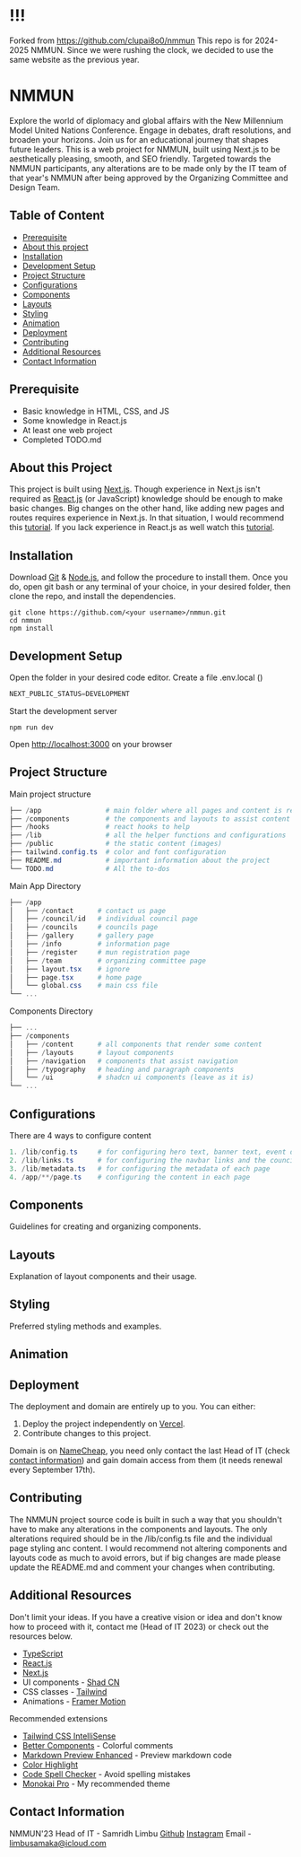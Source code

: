 # !!!
Forked from https://github.com/clupai8o0/nmmun
This repo is for 2024-2025 NMMUN.
Since we were rushing the clock, we decided to use the same website as the previous year.


# NMMUN

Explore the world of diplomacy and global affairs with the New Millennium Model United Nations Conference. Engage in debates, draft resolutions, and broaden your horizons. Join us for an educational journey that shapes future leaders. This is a web project for NMMUN, built using Next.js to be aesthetically pleasing, smooth, and SEO friendly. Targeted towards the NMMUN participants, any alterations are to be made only by the IT team of that year's NMMUN after being approved by the Organizing Committee and Design Team.

## Table of Content

- [Prerequisite](#prerequisite)
- [About this project](#about-this-project)
- [Installation](#installation)
- [Development Setup](#development-setup)
- [Project Structure](#project-structure)
- [Configurations](#configurations)
- [Components](#components)
- [Layouts](#layouts)
- [Styling](#styling)
- [Animation](#animation)
- [Deployment](#deployment)
- [Contributing](#contributing)
- [Additional Resources](#additional-resources)
- [Contact Information](#contact-information)

## Prerequisite

- Basic knowledge in HTML, CSS, and JS
- Some knowledge in React.js
- At least one web project
- Completed TODO.md

## About this Project

This project is built using [Next.js](https://nextjs.org/). Though experience in Next.js isn't required as [React.js](https://react.dev/) (or JavaScript) knowledge should be enough to make basic changes. Big changes on the other hand, like adding new pages and routes requires experience in Next.js. In that situation, I would recommend this [tutorial](https://youtu.be/wm5gMKuwSYk?si=9tTceNfV_CIPP4Ka). If you lack experience in React.js as well watch this [tutorial](https://youtu.be/b9eMGE7QtTk?si=-T_NzTsGCF6_wIdH).

## Installation

Download [Git](https://git-scm.com/downloads) & [Node.js](https://nodejs.org/en), and follow the procedure to install them. Once you do, open git bash or any terminal of your choice, in your desired folder, then clone the repo, and install the dependencies.

```
git clone https://github.com/<your username>/nmmun.git
cd nmmun
npm install
```

## Development Setup

Open the folder in your desired code editor. Create a file .env.local ()

```powershell
NEXT_PUBLIC_STATUS=DEVELOPMENT
```

Start the development server

```
npm run dev
```

Open [http://localhost:3000](http://localhost:3000) on your browser

## Project Structure

Main project structure

```powershell
├── /app                # main folder where all pages and content is rendered
├── /components         # the components and layouts to assist content creation
├── /hooks              # react hooks to help
├── /lib                # all the helper functions and configurations
├── /public             # the static content (images)
├── tailwind.config.ts  # color and font configuration
├── README.md           # important information about the project
└── TODO.md             # All the to-dos
```

Main App Directory

```powershell
├── /app
│   ├── /contact      # contact us page
│   ├── /council/id   # individual council page
│   ├── /councils     # councils page
│   ├── /gallery      # gallery page
│   ├── /info         # information page
│   ├── /register     # mun registration page
│   ├── /team         # organizing committee page
│   ├── layout.tsx    # ignore
│   ├── page.tsx      # home page
│   └── global.css    # main css file
└── ...
```

Components Directory

```powershell
├── ...
├── /components
│   ├── /content      # all components that render some content
│   ├── /layouts      # layout components
│   ├── /navigation   # components that assist navigation
│   ├── /typography   # heading and paragraph components
│   └── /ui           # shadcn ui components (leave as it is)
└── ...
```

## Configurations

There are 4 ways to configure content

```powershell
1. /lib/config.ts     # for configuring hero text, banner text, event date, info page content
2. /lib/links.ts      # for configuring the navbar links and the council and team page links & content
3. /lib/metadata.ts   # for configuring the metadata of each page
4. /app/**/page.ts    # configuring the content in each page
```

## Components

Guidelines for creating and organizing components.

## Layouts

Explanation of layout components and their usage.

## Styling

Preferred styling methods and examples.

## Animation

## Deployment

The deployment and domain are entirely up to you. You can either:

1. Deploy the project independently on [Vercel](https://vercel.com/).
2. Contribute changes to this project.

Domain is on [NameCheap](https://namecheap.com/), you need only contact the last Head of IT (check [contact information](#contact-information)) and gain domain access from them (it needs renewal every September 17th).

## Contributing

The NMMUN project source code is built in such a way that you shouldn't have to make any alterations in the components and layouts. The only alterations required should be in the /lib/config.ts file and the individual page styling anc content. I would recommend not altering components and layouts code as much to avoid errors, but if big changes are made please update the README.md and comment your changes when contributing.

## Additional Resources

Don't limit your ideas. If you have a creative vision or idea and don't know how to proceed with it, contact me (Head of IT 2023) or check out the resources below.

- [TypeScript](https://www.typescriptlang.org/docs/)
- [React.js](https://react.dev/)
- [Next.js](https://nextjs.org)
- UI components - [Shad CN](https://ui.shadcn.com/)
- CSS classes - [Tailwind](https://tailwindcss.com/)
- Animations - [Framer Motion](https://www.framer.com/motion/)

Recommended extensions

- [Tailwind CSS IntelliSense](https://marketplace.visualstudio.com/items?itemName=bradlc.vscode-tailwindcss)
- [Better Components](https://marketplace.visualstudio.com/items?itemName=aaron-bond.better-comments) - Colorful comments
- [Markdown Preview Enhanced](https://marketplace.visualstudio.com/items?itemName=shd101wyy.markdown-preview-enhanced) - Preview markdown code
- [Color Highlight](https://marketplace.visualstudio.com/items?itemName=naumovs.color-highlight)
- [Code Spell Checker](https://marketplace.visualstudio.com/items?itemName=streetsidesoftware.code-spell-checker) - Avoid spelling mistakes
- [Monokai Pro](https://marketplace.visualstudio.com/items?itemName=monokai.theme-monokai-pro-vscode) - My recommended theme

## Contact Information

NMMUN'23 Head of IT - Samridh Limbu
[Github](https://github.com/Clupai8o0)
[Instagram](https://instagram.com/clupai8o0)
Email - limbusamaka@icloud.com
